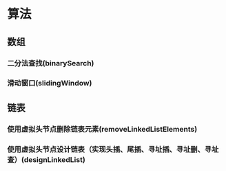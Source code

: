 # 算法

## 数组

### 二分法查找(binarySearch)

### 滑动窗口(slidingWindow)

## 链表

### 使用虚拟头节点删除链表元素(removeLinkedListElements)

### 使用虚拟头节点设计链表（实现头插、尾插、寻址插、寻址删、寻址查）(designLinkedList)